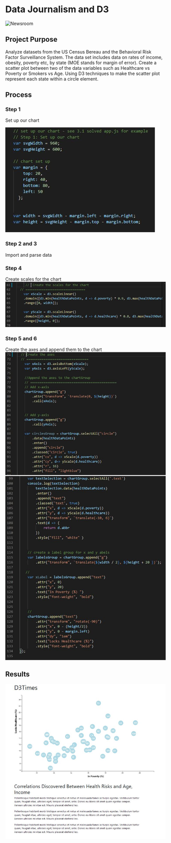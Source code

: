 # Data Journalism and D3

![Newsroom](https://media.giphy.com/media/v2xIous7mnEYg/giphy.gif)

## Project Purpose
Analyze datasets from the US Census Bereau and the Behavioral Risk Factor Surveillance System.  The data set includes data on rates of income, obesity, poverty etc, by state (MOE stands for margin of error).  Create a scatter plot between two of the data variables such as Healthcare vs Poverty or Smokers vs Age.  Using D3 techniques to make the scatter plot represent each state within a circle element.

## Process
### Step 1 
Set up our chart

![Screenshot](Images/chart.JPG "Screenshot")

### Step 2 and 3
Import and parse data

### Step 4 
Create scales for the chart
![Screenshot](Images/scales.JPG "Screenshot")

### Step 5 and 6
Create the axes and append them to the chart 
![Screenshot](Images/axes.JPG "Screenshot")
![Screenshot](Images/axes2.JPG "Screenshot")

## Results
![Screenshot](Images/graph.JPG "Screenshot")

